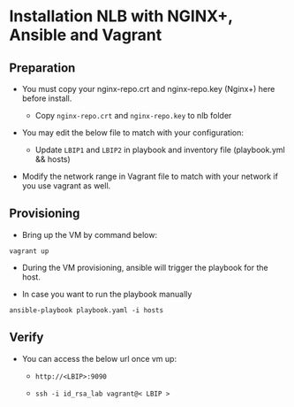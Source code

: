 # Installation NLB with NGINX+, Ansible and Vagrant

## Preparation

- You must copy your nginx-repo.crt and nginx-repo.key (Nginx+) here before install.

  - Copy `nginx-repo.crt` and `nginx-repo.key` to nlb folder

- You may edit the below file to match with your configuration:

  - Update `LBIP1` and `LBIP2` in playbook and inventory file (playbook.yml && hosts)

- Modify the network range in Vagrant file to match with your network if you use vagrant as well.

## Provisioning

- Bring up the VM by command below:

`vagrant up`

- During the VM provisioning, ansible will trigger the playbook for the host.

- In case you want to run the playbook manually

`ansible-playbook playbook.yaml -i hosts`

## Verify

- You can access the below url once vm up:

  - `http://<LBIP>:9090`

  - `ssh -i id_rsa_lab vagrant@< LBIP >`
